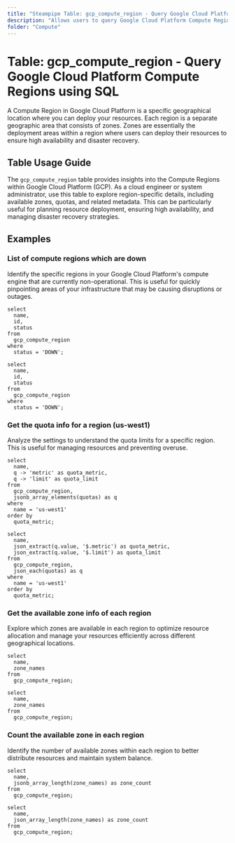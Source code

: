 ```yaml
---
title: "Steampipe Table: gcp_compute_region - Query Google Cloud Platform Compute Regions using SQL"
description: "Allows users to query Google Cloud Platform Compute Regions, providing insights into the regional resources available for deploying computing resources."
folder: "Compute"
---
```


# Table: gcp_compute_region - Query Google Cloud Platform Compute Regions using SQL

A Compute Region in Google Cloud Platform is a specific geographical location where you can deploy your resources. Each region is a separate geographic area that consists of zones. Zones are essentially the deployment areas within a region where users can deploy their resources to ensure high availability and disaster recovery.

## Table Usage Guide

The `gcp_compute_region` table provides insights into the Compute Regions within Google Cloud Platform (GCP). As a cloud engineer or system administrator, use this table to explore region-specific details, including available zones, quotas, and related metadata. This can be particularly useful for planning resource deployment, ensuring high availability, and managing disaster recovery strategies.

## Examples

### List of compute regions which are down
Identify the specific regions in your Google Cloud Platform's compute engine that are currently non-operational. This is useful for quickly pinpointing areas of your infrastructure that may be causing disruptions or outages.

```sql+postgres
select
  name,
  id,
  status
from
  gcp_compute_region
where
  status = 'DOWN';
```

```sql+sqlite
select
  name,
  id,
  status
from
  gcp_compute_region
where
  status = 'DOWN';
```

### Get the quota info for a region (us-west1)
Analyze the settings to understand the quota limits for a specific region. This is useful for managing resources and preventing overuse.

```sql+postgres
select
  name,
  q -> 'metric' as quota_metric,
  q -> 'limit' as quota_limit
from
  gcp_compute_region,
  jsonb_array_elements(quotas) as q
where
  name = 'us-west1'
order by
  quota_metric;
```

```sql+sqlite
select
  name,
  json_extract(q.value, '$.metric') as quota_metric,
  json_extract(q.value, '$.limit') as quota_limit
from
  gcp_compute_region,
  json_each(quotas) as q
where
  name = 'us-west1'
order by
  quota_metric;
```

### Get the available zone info of each region
Explore which zones are available in each region to optimize resource allocation and manage your resources efficiently across different geographical locations.

```sql+postgres
select
  name,
  zone_names
from
  gcp_compute_region;
```

```sql+sqlite
select
  name,
  zone_names
from
  gcp_compute_region;
```

### Count the available zone in each region
Identify the number of available zones within each region to better distribute resources and maintain system balance.

```sql+postgres
select
  name,
  jsonb_array_length(zone_names) as zone_count
from
  gcp_compute_region;
```

```sql+sqlite
select
  name,
  json_array_length(zone_names) as zone_count
from
  gcp_compute_region;
```